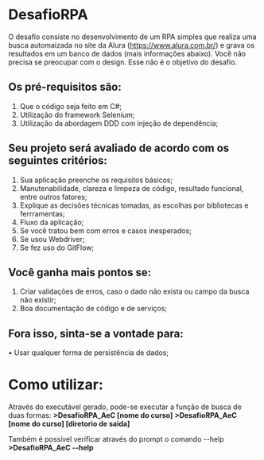 # DesafioRPA

O desafio consiste no desenvolvimento de um RPA simples que realiza uma busca
automaizada no site da Alura (https://www.alura.com.br/) e grava os resultados em um banco de dados (mais informações abaixo).
Você não precisa se preocupar com o design. Esse não é o objetivo do desafio.

## Os pré-requisitos são:
1. Que o código seja feito em C#;
2. Utilização do framework Selenium;
3. Utilização da abordagem DDD com injeção de dependência;

## Seu projeto será avaliado de acordo com os seguintes critérios:
1. Sua aplicação preenche os requisitos básicos;
2. Manutenabilidade, clareza e limpeza de código, resultado funcional, entre outros fatores;
3. Explique as decisões técnicas tomadas, as escolhas por bibliotecas e ferrramentas;
4. Fluxo da aplicação;
5. Se você tratou bem com erros e casos inesperados;
6. Se usou Webdriver;
7. Se fez uso do GitFlow;

## Você ganha mais pontos se:
1. Criar validações de erros, caso o dado não exista ou campo da busca não existir;
2. Boa documentação de código e de serviços;

## Fora isso, sinta-se a vontade para:
• Usar qualquer forma de persistência de dados;


# Como utilizar:
Através do executável gerado, pode-se executar a função de busca de duas formas:
**>DesafioRPA_AeC [nome do curso]**
**>DesafioRPA_AeC [nome do curso] [diretorio de saida]**

Também é possível verificar através do prompt o comando --help
**>DesafioRPA_AeC --help**